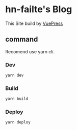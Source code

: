 # hn-failte's Blog

This Site build by [VuePress](https://vuepress.vuejs.org/)

## command

Recomend use yarn cli.

### Dev

```bash
yarn dev
```

### Build

```bash
yarn build
```

### Deploy

```bash
yarn deploy
```
